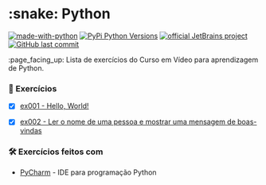 <h1>:snake: Python</h1>

[![made-with-python](https://img.shields.io/badge/Made%20with-Python-1f425f.svg)](https://www.python.org/)
[![PyPi Python Versions](https://img.shields.io/pypi/pyversions/yt2mp3.svg)](https://pypi.python.org/pypi/yt2mp3/)
[![official JetBrains project](http://jb.gg/badges/official.svg)](https://confluence.jetbrains.com/display/ALL/JetBrains+on+GitHub)
[![GitHub last commit](https://img.shields.io/github/last-commit/google/skia.svg?style=flat)]()

<p>:page_facing_up: Lista de exercícios do Curso em Vídeo para aprendizagem de Python.</p>

### :pencil: Exercícios

- [x] <a href="https://github.com/naycorrea/PythonExercicios/blob/master/ex001.py" rel="nofollow">ex001 - Hello, World!</a>
- [x] <a href="https://github.com/naycorrea/PythonExercicios/blob/master/ex002.py" rel="nofollow">ex002 - Ler o nome de uma pessoa e mostrar uma mensagem de boas-vindas</a>




### 🛠️ Exercícios feitos com

<ul>
   <li> <a href="https://www.jetbrains.com/pt-br/pycharm/" rel="nofollow">PyCharm</a>
	   - IDE para programação Python
   </li>
</ul>
